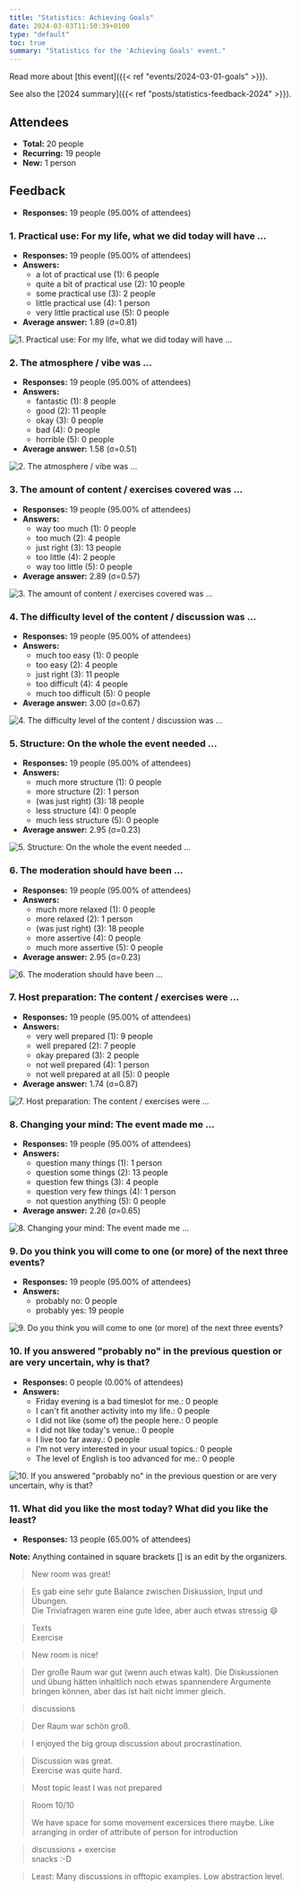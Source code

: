 ```yaml
---
title: "Statistics: Achieving Goals"
date: 2024-03-03T11:50:39+0100
type: "default"
toc: true
summary: "Statistics for the 'Achieving Goals' event."
---
```


Read more about [this event]({{< ref "events/2024-03-01-goals" >}}).

See also the [2024 summary]({{< ref "posts/statistics-feedback-2024" >}}).

## Attendees

* **Total:** 20 people
* **Recurring:** 19 people
* **New:** 1 person

## Feedback

* **Responses:** 19 people (95.00% of attendees)

### 1. Practical use: For my life, what we did today will have ...

* **Responses:** 19 people (95.00% of attendees)
* **Answers:**
  * a lot of practical use (1): 6 people
  * quite a bit of practical use (2): 10 people
  * some practical use (3): 2 people
  * little practical use (4): 1 person
  * very little practical use (5): 0 people
* **Average answer:** 1.89 (σ=0.81)

![1. Practical use: For my life, what we did today will have ...](./1-practical-use-for-my-life-what-we-did-today-will-have.png)

### 2. The atmosphere / vibe was ...

* **Responses:** 19 people (95.00% of attendees)
* **Answers:**
  * fantastic (1): 8 people
  * good (2): 11 people
  * okay (3): 0 people
  * bad (4): 0 people
  * horrible (5): 0 people
* **Average answer:** 1.58 (σ=0.51)

![2. The atmosphere / vibe was ...](./2-the-atmosphere-vibe-was.png)

### 3. The amount of content / exercises covered was ...

* **Responses:** 19 people (95.00% of attendees)
* **Answers:**
  * way too much (1): 0 people
  * too much (2): 4 people
  * just right (3): 13 people
  * too little (4): 2 people
  * way too little (5): 0 people
* **Average answer:** 2.89 (σ=0.57)

![3. The amount of content / exercises covered was ...](./3-the-amount-of-content-exercises-covered-was.png)

### 4. The difficulty level of the content / discussion was ...

* **Responses:** 19 people (95.00% of attendees)
* **Answers:**
  * much too easy (1): 0 people
  * too easy (2): 4 people
  * just right (3): 11 people
  * too difficult (4): 4 people
  * much too difficult (5): 0 people
* **Average answer:** 3.00 (σ=0.67)

![4. The difficulty level of the content / discussion was ...](./4-the-difficulty-level-of-the-content-discussion-was.png)

### 5. Structure: On the whole the event needed ...

* **Responses:** 19 people (95.00% of attendees)
* **Answers:**
  * much more structure (1): 0 people
  * more structure (2): 1 person
  * (was just right) (3): 18 people
  * less structure (4): 0 people
  * much less structure (5): 0 people
* **Average answer:** 2.95 (σ=0.23)

![5. Structure: On the whole the event needed ...](./5-structure-on-the-whole-the-event-needed.png)

### 6. The moderation should have been ...

* **Responses:** 19 people (95.00% of attendees)
* **Answers:**
  * much more relaxed (1): 0 people
  * more relaxed (2): 1 person
  * (was just right) (3): 18 people
  * more assertive (4): 0 people
  * much more assertive (5): 0 people
* **Average answer:** 2.95 (σ=0.23)

![6. The moderation should have been ...](./6-the-moderation-should-have-been.png)

### 7. Host preparation: The content / exercises were ...

* **Responses:** 19 people (95.00% of attendees)
* **Answers:**
  * very well prepared (1): 9 people
  * well prepared (2): 7 people
  * okay prepared (3): 2 people
  * not well prepared (4): 1 person
  * not well prepared at all (5): 0 people
* **Average answer:** 1.74 (σ=0.87)

![7. Host preparation: The content / exercises were ...](./7-host-preparation-the-content-exercises-were.png)

### 8. Changing your mind: The event made me ...

* **Responses:** 19 people (95.00% of attendees)
* **Answers:**
  * question many things (1): 1 person
  * question some things (2): 13 people
  * question few things (3): 4 people
  * question very few things (4): 1 person
  * not question anything (5): 0 people
* **Average answer:** 2.26 (σ=0.65)

![8. Changing your mind: The event made me ...](./8-changing-your-mind-the-event-made-me.png)

### 9. Do you think you will come to one (or more) of the next three events?

* **Responses:** 19 people (95.00% of attendees)
* **Answers:**
  * probably no: 0 people
  * probably yes: 19 people

![9. Do you think you will come to one (or more) of the next three events?](./9-do-you-think-you-will-come-to-one-or-more-of-the-next-three-events.png)

### 10. If you answered "probably no" in the previous question or are very uncertain, why is that?

* **Responses:** 0 people (0.00% of attendees)
* **Answers:**
  * Friday evening is a bad timeslot for me.: 0 people
  * I can't fit another activity into my life.: 0 people
  * I did not like (some of) the people here.: 0 people
  * I did not like today's venue.: 0 people
  * I live too far away.: 0 people
  * I'm not very interested in your usual topics.: 0 people
  * The level of English is too advanced for me.: 0 people

![10. If you answered "probably no" in the previous question or are very uncertain, why is that?](./10-if-you-answered-probably-no-in-the-previous-question-or-are-very-uncertain-why-is-that.png)

### 11. What did you like the most today? What did you like the least?

* **Responses:** 13 people (65.00% of attendees)

**Note:** Anything contained in square brackets [] is an edit by the organizers.

> New room was great!

> Es gab eine sehr gute Balance zwischen Diskussion, Input und Übungen.  
> Die Triviafragen waren eine gute Idee, aber auch etwas stressig 😄

> Texts  
> Exercise

> New room is nice!

> Der große Raum war gut (wenn auch etwas kalt). Die Diskussionen und übung hätten inhaltlich noch etwas spannendere Argumente bringen können, aber das ist halt nicht immer gleich. 

> discussions

> Der Raum war schön groß.

> I enjoyed the big group discussion about procrastination.

> Discussion was great.  
> Exercise was quite hard.

> Most topic least I was not prepared 

> Room 10/10  
>   
> We have space for some movement excersices there maybe. Like arranging in order of attribute of person for introduction 

> discussions + exercise  
> snacks :-D

> Least: Many discussions in offtopic examples. Low abstraction level.
